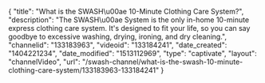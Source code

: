 {
    "title": "What is the SWASH\u00ae 10-Minute Clothing Care System?",
    "description": "The SWASH\u00ae System is the only in-home 10-minute express clothing care system. It's designed to fit your life, so you can say goodbye to excessive washing, drying, ironing, and dry cleaning.",
    "channelid": "133183963",
    "videoid": "133184241",
    "date_created": "1404221234",
    "date_modified": "1513112969",
    "type": "captivate",
    "layout": "channelVideo",
    "url": "\/swash-channel\/what-is-the-swash-10-minute-clothing-care-system\/133183963-133184241"
}